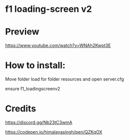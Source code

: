 # f1 loading-screen v2

# Preview 
https://www.youtube.com/watch?v=WNAh2Kwpt3E

# How to install:
 Move folder load for folder resources and open server.cfg
 
ensure f1_loadingscreenv2

# Credits 
https://discord.gg/Nb23tC3wmA

https://codepen.io/himalayasingh/pen/QZKqOX

